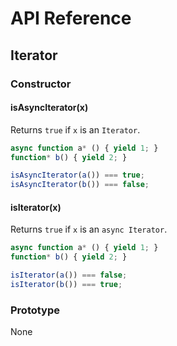 # API Reference

## Iterator

### Constructor

#### isAsyncIterator(x)

Returns `true` if `x` is an `Iterator`.

```ts
async function a* () { yield 1; }
function* b() { yield 2; }

isAsyncIterator(a()) === true;
isAsyncIterator(b()) === false;
```

#### isIterator(x)

Returns `true` if `x` is an `async Iterator`.

```ts
async function a* () { yield 1; }
function* b() { yield 2; }

isIterator(a()) === false;
isIterator(b()) === true;
```

### Prototype

None
